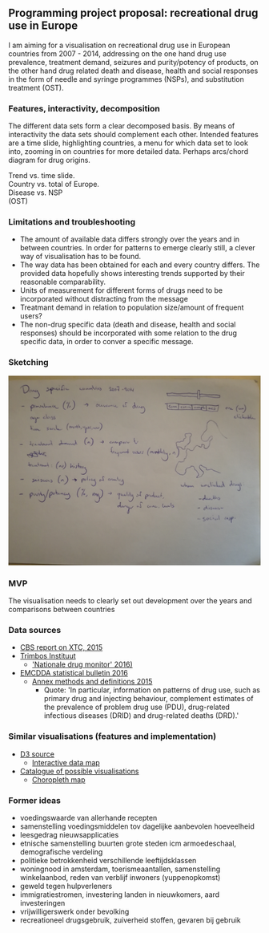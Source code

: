 ## Programming project proposal: recreational drug use in Europe

I am aiming for a visualisation on recreational drug use in European countries from 2007 - 2014, addressing on the one hand drug use prevalence, treatment demand, seizures and purity/potency of products, on the other hand drug related death and disease, health and social responses in the form of needle and syringe programmes (NSPs), and substitution treatment (OST).

### Features, interactivity, decomposition

The different data sets form a clear decomposed basis. By means of interactivity the data sets should complement each other. Intended features are a time slide, highlighting countries, a menu for which data set to look into, zooming in on countries for more detailed data. Perhaps arcs/chord diagram for drug origins.

Trend vs. time slide. <br>
Country vs. total of Europe. <br>
Disease vs. NSP <br>
(OST)

### Limitations and troubleshooting

- The amount of available data differs strongly over the years and in between countries. In order for patterns to emerge clearly still, a clever way of visualisation has to be found.
- The way data has been obtained for each and every country differs. The provided data hopefully shows interesting trends supported by their reasonable comparability.
- Units of measurement for different forms of drugs need to be incorporated without distracting from the message
- Treatmant demand in relation to population size/amount of frequent users?
- The non-drug specific data (death and disease, health and social responses) should be incorporated with some relation to the drug specific data, in order to conver a specific message.

### Sketching

![drugspecifics](/doc/sketch_drugspecifics.jpg)

### MVP

The visualisation needs to clearly set out development over the years and comparisons between countries

### Data sources
- [CBS report on XTC, 2015](https://www.cbs.nl/nl-nl/nieuws/2015/29/kwart-miljoen-nederlanders-gebruikt-ecstasy)
- [Trimbos Instituut](https://www.drugsinfo.nl/publiek/beleid-en-cijfers/cijfers)
  - ['Nationale drug monitor' 2016)](https://www.trimbos.nl/kerncijfers/nationale-drug-monitor)
- [EMCDDA statistical bulletin 2016](http://www.emcdda.europa.eu/data/stats2016)
  - [Annex methods and definitions 2015](http://www.emcdda.europa.eu/data/stats2015/methods)
    - Quote: 'In particular, information on patterns of drug use, such as primary drug and injecting behaviour, complement estimates of the prevalence of problem drug use (PDU), drug-related infectious diseases (DRID) and drug-related deaths (DRD).'

### Similar visualisations (features and implementation)
- [D3 source](d3js.org)
  - [Interactive data map](https://www.theguardian.com/environment/interactive/2013/may/14/alaska-villages-frontline-global-warming)
- [Catalogue of possible visualisations](datavizcatalogue.com)
  - [Choropleth map](http://www.datavizcatalogue.com/methods/choropleth.html)

### Former ideas
- voedingswaarde van allerhande recepten
- samenstelling voedingsmiddelen tov dagelijke aanbevolen hoeveelheid
- leesgedrag nieuwsapplicaties
- etnische samenstelling buurten grote steden icm armoedeschaal, demografische verdeling
- politieke betrokkenheid verschillende leeftijdsklassen
- woningnood in amsterdam, toerismeaantallen, samenstelling winkelaanbod, reden van verblijf inwoners (yuppenopkomst)
- geweld tegen hulpverleners
- immigratiestromen,  investering landen in nieuwkomers, aard investeringen
- vrijwilligerswerk onder bevolking
- recreationeel drugsgebruik, zuiverheid stoffen, gevaren bij gebruik
